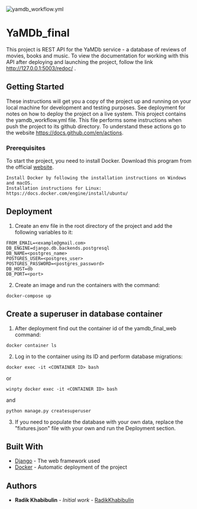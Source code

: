 ![yamdb_workflow.yml](https://github.com/radikkhabibulin/yamdb_final/actions/workflows/yamdb_workflow.yml/badge.svg)

# YaMDb_final

This project is REST API for the YaMDb service - a database of reviews of movies, books and music.
To view the documentation for working with this API after deploying and launching the project, follow the link http://127.0.0.1:5003/redoc/ .

## Getting Started

These instructions will get you a copy of the project up and running on your local machine for development and testing purposes. See deployment for notes on how to deploy the project on a live system. This project contains the yamdb_workflow.yml file. This file performs some instructions when push the project to its github directory. To understand these actions go to the website https://docs.github.com/en/actions.

### Prerequisites

To start the project, you need to install Docker. Download this program from the official [website](https://www.docker.com/).

```
Install Docker by following the installation instructions on Windows and macOS.
Installation instructions for Linux: https://docs.docker.com/engine/install/ubuntu/

```

## Deployment

1. Сreate an env file in the root directory of the project and add the following variables to it:
```
FROM_EMAIL=<example@gmail.com>
DB_ENGINE=django.db.backends.postgresql
DB_NAME=<postgres_name>
POSTGRES_USER=<postgres_user>
POSTGRES_PASSWORD=<postgres_password>
DB_HOST=db
DB_PORT=<port>
```

2. Create an image and run the containers with the command:
```
docker-compose up
```

## Create a superuser in database container

1. After deployment find out the container id of the yamdb_final_web command:
```
docker container ls
```

2. Log in to the container using its ID and perform database migrations:
```
docker exec -it <CONTAINER ID> bash
```
or
```
winpty docker exec -it <CONTAINER ID> bash
```
and
```
python manage.py createsuperuser
```

3. If you need to populate the database with your own data, replace
   the "fixtures.json" file with your own and run the Deployment section.

## Built With

* [Django](https://www.djangoproject.com/) - The web framework used
* [Docker](https://www.docker.com/) - Automatic deployment of the project

## Authors

* **Radik Khabibulin** - *Initial work* - [RadikKhabibulin](https://github.com/RadikKhabibulin)
